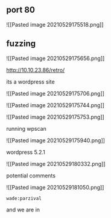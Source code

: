 ## port 80

![[Pasted image 20210529175518.png]]

## fuzzing

![[Pasted image 20210529175656.png]]

http://10.10.23.86/retro/

its a wordpress site

![[Pasted image 20210529175706.png]]

![[Pasted image 20210529175744.png]]

![[Pasted image 20210529175753.png]]

running wpscan

![[Pasted image 20210529175940.png]]

wordpress 5.2.1

![[Pasted image 20210529180332.png]]

potential comments

![[Pasted image 20210529181050.png]]

`wade:parzival`

and we are in

